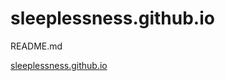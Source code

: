 # sleeplessness.github.io

README.md

<a href="sleeplessness.github.io">sleeplessness.github.io</a>
